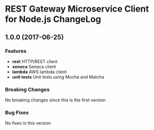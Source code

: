 # REST Gateway Microservice Client for Node.js ChangeLog

## <a name="1.0.0"></a> 1.0.0 (2017-06-25)

### Features
* **rest** HTTP/REST client
* **seneca** Seneca client
* **lambda** AWS lambda client
* **unit tests** Unit tests using Mocha and Matcha

### Breaking Changes
No breaking changes since this is the first version

### Bug Fixes
No fixes in this version

